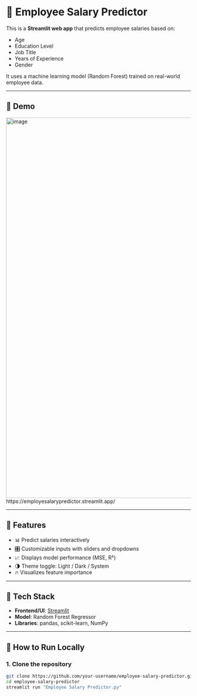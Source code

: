 # 🧠 Employee Salary Predictor

This is a **Streamlit web app** that predicts employee salaries based on:
- Age
- Education Level
- Job Title
- Years of Experience
- Gender

It uses a machine learning model (Random Forest) trained on real-world employee data.

---

## 📸 Demo
<img width="1909" height="1034" alt="image" src="https://github.com/user-attachments/assets/21289907-4b8a-4710-a8c9-aaae80fdf43e" />
https://employesalarypredictor.streamlit.app/


---

## 🚀 Features

- 📊 Predict salaries interactively
- 🎛️ Customizable inputs with sliders and dropdowns
- 📈 Displays model performance (MSE, R²)
- 🌗 Theme toggle: Light / Dark / System
- 🔥 Visualizes feature importance

---

## 🧰 Tech Stack

- **Frontend/UI**: [Streamlit](https://streamlit.io/)
- **Model**: Random Forest Regressor
- **Libraries**: pandas, scikit-learn, NumPy

---

## 🔧 How to Run Locally

### 1. Clone the repository
```bash
git clone https://github.com/your-username/employee-salary-predictor.git
cd employee-salary-predictor
streamlit run "Employee Salary Predictor.py"
